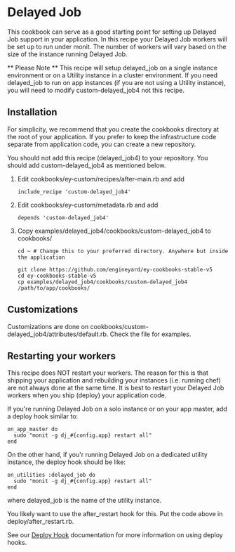 # Delayed Job

This cookbook can serve as a good starting point for setting up Delayed Job support in your application. In this recipe your Delayed Job workers will be set up to run under monit. The number of workers will vary based on the size of the instance running Delayed Job.

** Please Note ** This recipe will setup delayed_job on a single instance environment or on a Utility instance in a cluster environment. If you need delayed_job to run on app instances (if you are not using a Utility instance), you will need to modify custom-delayed_job4 not this recipe.

## Installation

For simplicity, we recommend that you create the cookbooks directory at the root of your application. If you prefer to keep the infrastructure code separate from application code, you can create a new repository.

You should not add this recipe (delayed_job4) to your repository. You should add custom-delayed_job4 as mentioned below.

1. Edit cookbooks/ey-custom/recipes/after-main.rb and add

      ```
      include_recipe 'custom-delayed_job4'
      ```

2. Edit cookbooks/ey-custom/metadata.rb and add

      ```
      depends 'custom-delayed_job4'
      ```

3. Copy examples/delayed_job4/cookbooks/custom-delayed_job4 to cookbooks/

      ```
      cd ~ # Change this to your preferred directory. Anywhere but inside the application

      git clone https://github.com/engineyard/ey-cookbooks-stable-v5
      cd ey-cookbooks-stable-v5
      cp examples/delayed_job4/cookbooks/custom-delayed_job4 /path/to/app/cookbooks/
      ```

## Customizations

Customizations are done on cookbooks/custom-delayed_job4/attributes/default.rb. Check the file for examples.

## Restarting your workers

This recipe does NOT restart your workers. The reason for this is that shipping your application and
rebuilding your instances (i.e. running chef) are not always done at the same time. It is best to
restart your Delayed Job workers when you ship (deploy) your application code.

If you're running Delayed Job on a solo instance or on your app master, add a deploy hook similar to:

```
on_app_master do
  sudo "monit -g dj_#{config.app} restart all"
end
```

On the other hand, if you'r running Delayed Job on a dedicated utility instance, the deploy hook should be like:

```
on_utilities :delayed_job do
  sudo "monit -g dj_#{config.app} restart all"
end
```

where delayed_job is the name of the utility instance.

You likely want to use the after_restart hook for this. Put the code above in deploy/after_restart.rb.

See our [Deploy Hook](https://engineyard.zendesk.com/entries/21016568-use-deploy-hooks) documentation for more information on using deploy hooks.
